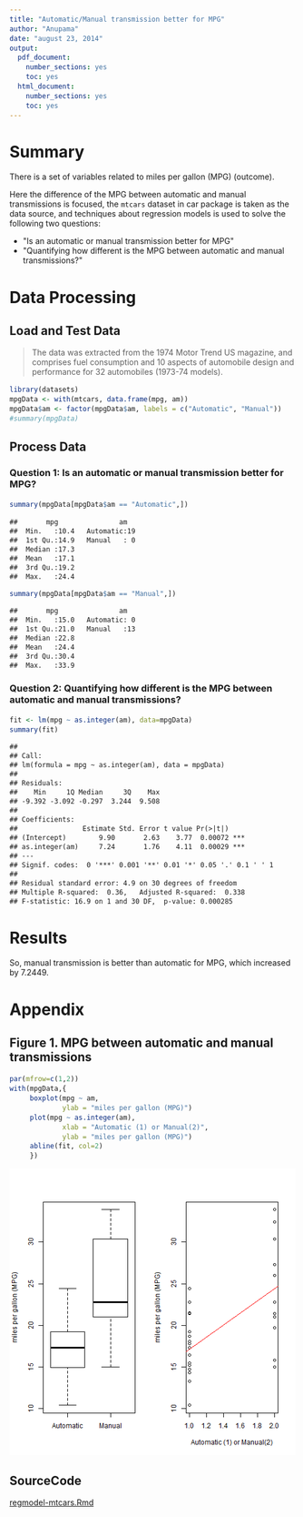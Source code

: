 ```yaml
---
title: "Automatic/Manual transmission better for MPG"
author: "Anupama"
date: "august 23, 2014"
output:
  pdf_document:
    number_sections: yes
    toc: yes
  html_document:
    number_sections: yes
    toc: yes
---
```


#  Summary

There is a set of variables related to miles per gallon (MPG) (outcome).

Here the difference of the MPG between automatic and manual transmissions is focused, 
the `mtcars` dataset in car package is taken as the data source, 
and techniques about regression models is used to solve the following two questions:

* "Is an automatic or manual transmission better for MPG"
*  "Quantifying how different is the MPG between automatic and manual transmissions?"


# Data Processing

## Load and Test Data

> The data was extracted from the 1974 Motor Trend US magazine, and comprises fuel consumption and 10 aspects of automobile design and performance for 32 automobiles (1973-74 models).


```r
library(datasets)
mpgData <- with(mtcars, data.frame(mpg, am))
mpgData$am <- factor(mpgData$am, labels = c("Automatic", "Manual"))
#summary(mpgData)
```

## Process Data

### Question 1: Is an automatic or manual transmission better for MPG?  


```r
summary(mpgData[mpgData$am == "Automatic",])
```

```
##       mpg               am    
##  Min.   :10.4   Automatic:19  
##  1st Qu.:14.9   Manual   : 0  
##  Median :17.3                 
##  Mean   :17.1                 
##  3rd Qu.:19.2                 
##  Max.   :24.4
```

```r
summary(mpgData[mpgData$am == "Manual",])
```

```
##       mpg               am    
##  Min.   :15.0   Automatic: 0  
##  1st Qu.:21.0   Manual   :13  
##  Median :22.8                 
##  Mean   :24.4                 
##  3rd Qu.:30.4                 
##  Max.   :33.9
```

### Question 2: Quantifying how different is the MPG between automatic and manual transmissions?  


```r
fit <- lm(mpg ~ as.integer(am), data=mpgData)
summary(fit)
```

```
## 
## Call:
## lm(formula = mpg ~ as.integer(am), data = mpgData)
## 
## Residuals:
##    Min     1Q Median     3Q    Max 
## -9.392 -3.092 -0.297  3.244  9.508 
## 
## Coefficients:
##                Estimate Std. Error t value Pr(>|t|)    
## (Intercept)        9.90       2.63    3.77  0.00072 ***
## as.integer(am)     7.24       1.76    4.11  0.00029 ***
## ---
## Signif. codes:  0 '***' 0.001 '**' 0.01 '*' 0.05 '.' 0.1 ' ' 1
## 
## Residual standard error: 4.9 on 30 degrees of freedom
## Multiple R-squared:  0.36,	Adjusted R-squared:  0.338 
## F-statistic: 16.9 on 1 and 30 DF,  p-value: 0.000285
```

# Results
So, manual transmission is better than automatic for MPG, which increased by 7.2449.

# Appendix

## Figure 1. MPG between automatic and manual transmissions

```r
par(mfrow=c(1,2))
with(mpgData,{
     boxplot(mpg ~ am, 
             ylab = "miles per gallon (MPG)")
     plot(mpg ~ as.integer(am),
             xlab = "Automatic (1) or Manual(2)",
             ylab = "miles per gallon (MPG)")
     abline(fit, col=2)
     })
```

![plot of chunk unnamed-chunk-4](figure/unnamed-chunk-4.png) 

## SourceCode
[regmodel-mtcars.Rmd](https://github.com/anupamaangadi/regressionmodels-course-project/regmodel-mtcars.Rmd)
